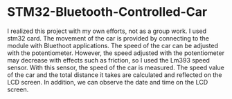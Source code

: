 # STM32-Bluetooth-Controlled-Car
I realized this project with my own efforts, not as a group work. I used stm32 card. The movement of the car is provided by connecting to the module with Bluethoot applications. The speed of the car can be adjusted with the potentiometer. However, the speed adjusted with the potentiometer may decrease with effects such as friction, so I used the Lm393 speed sensor. With this sensor, the speed of the car is measured. The speed value of the car and the total distance it takes are calculated and reflected on the LCD screen. In addition, we can observe the date and time on the LCD screen.
